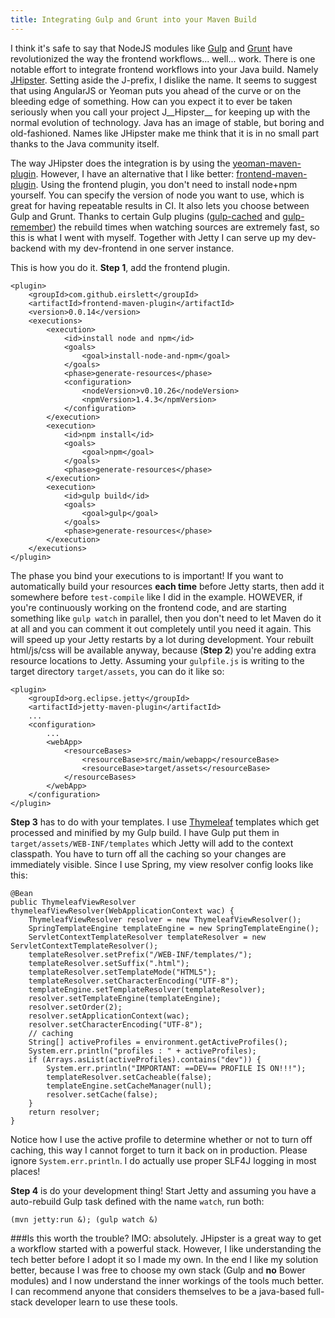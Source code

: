 ```yaml
---
title: Integrating Gulp and Grunt into your Maven Build
---
```

I think it's safe to say that NodeJS modules like [Gulp](http://gulpjs.com) and [Grunt](http://gruntjs.com/) have revolutionized the way the frontend workflows... well... work. There is one notable effort to integrate frontend workflows into your Java build. Namely [JHipster](http://jhipster.github.io/). Setting aside the J-prefix, I dislike the name. It seems to suggest that using AngularJS or Yeoman puts you ahead of the curve or on the bleeding edge of something. How can you expect it to ever be taken seriously when you call your project J__Hipster__ for keeping up with the normal evolution of technology. Java has an image of stable, but boring and old-fashioned. Names like JHipster make me think that it is in no small part thanks to the Java community itself.

The way JHipster does the integration is by using the [yeoman-maven-plugin](https://github.com/trecloux/yeoman-maven-plugin). However, I have an alternative that I like better: [frontend-maven-plugin](https://github.com/eirslett/frontend-maven-plugin). Using the frontend plugin, you don't need to install node+npm yourself. You can specify the version of node you want to use, which is great for having repeatable results in CI. It also lets you choose between Gulp and Grunt. Thanks to certain Gulp plugins ([gulp-cached](https://www.npmjs.org/package/gulp-cached) and [gulp-remember](https://www.npmjs.org/package/gulp-remember)) the rebuild times when watching sources are extremely fast, so this is what I went with myself. Together with Jetty I can serve up my dev-backend with my dev-frontend in one server instance. 

This is how you do it. **Step 1**, add the frontend plugin.

	<plugin>
		<groupId>com.github.eirslett</groupId>
		<artifactId>frontend-maven-plugin</artifactId>
		<version>0.0.14</version>
		<executions>
			<execution>
				<id>install node and npm</id>
				<goals>
					<goal>install-node-and-npm</goal>
				</goals>
				<phase>generate-resources</phase>
				<configuration>
					<nodeVersion>v0.10.26</nodeVersion>
					<npmVersion>1.4.3</npmVersion>
				</configuration>
			</execution>
			<execution>
				<id>npm install</id>
				<goals>
					<goal>npm</goal>
				</goals>
				<phase>generate-resources</phase>
			</execution>
			<execution>
				<id>gulp build</id>
				<goals>
					<goal>gulp</goal>
				</goals>
				<phase>generate-resources</phase>
			</execution>
		</executions>
	</plugin>

The phase you bind your executions to is important! If you want to automatically build your resources __each time__ before Jetty starts, then add it somewhere before `test-compile` like I did in the example. HOWEVER, if you're continuously working on the frontend code, and are starting something like `gulp watch` in parallel, then you don't need to let Maven do it at all and you can comment it out completely until you need it again. This will speed up your Jetty restarts by a lot during development. Your rebuilt html/js/css will be available anyway, because (**Step 2**) you're adding extra resource locations to Jetty. Assuming your `gulpfile.js` is writing to the target directory `target/assets`, you can do it like so:

	<plugin>
		<groupId>org.eclipse.jetty</groupId>
		<artifactId>jetty-maven-plugin</artifactId>
		...
		<configuration>
			...
			<webApp>
				<resourceBases>
					<resourceBase>src/main/webapp</resourceBase>
					<resourceBase>target/assets</resourceBase>
				</resourceBases>
			</webApp>
		</configuration>
	</plugin>

**Step 3** has to do with your templates. I use [Thymeleaf](http://www.thymeleaf.org/) templates which get processed and minified by my Gulp build. I have Gulp put them in `target/assets/WEB-INF/templates` which Jetty will add to the context classpath. You have to turn off all the caching so your changes are immediately visible. Since I use Spring, my view resolver config looks like this:

	@Bean
	public ThymeleafViewResolver thymeleafViewResolver(WebApplicationContext wac) {
		ThymeleafViewResolver resolver = new ThymeleafViewResolver();
		SpringTemplateEngine templateEngine = new SpringTemplateEngine();
		ServletContextTemplateResolver templateResolver = new ServletContextTemplateResolver();
		templateResolver.setPrefix("/WEB-INF/templates/");
		templateResolver.setSuffix(".html");
		templateResolver.setTemplateMode("HTML5");
		templateResolver.setCharacterEncoding("UTF-8");
		templateEngine.setTemplateResolver(templateResolver);
		resolver.setTemplateEngine(templateEngine);
		resolver.setOrder(2);
		resolver.setApplicationContext(wac);
		resolver.setCharacterEncoding("UTF-8");
		// caching
		String[] activeProfiles = environment.getActiveProfiles();
		System.err.println("profiles : " + activeProfiles);
		if (Arrays.asList(activeProfiles).contains("dev")) {
			System.err.println("IMPORTANT: ==DEV== PROFILE IS ON!!!");
			templateResolver.setCacheable(false);
			templateEngine.setCacheManager(null);
			resolver.setCache(false);
		}
		return resolver;
	}

Notice how I use the active profile to determine whether or not to turn off caching, this way I cannot forget to turn it back on in production. Please ignore `System.err.println`. I do actually use proper SLF4J logging in most places!

**Step 4** is do your development thing! Start Jetty and assuming you have a auto-rebuild Gulp task defined with the name `watch`, run both:

	(mvn jetty:run &); (gulp watch &)

###Is this worth the trouble?
IMO: absolutely. JHipster is a great way to get a workflow started with a powerful stack. However, I like understanding the tech better before I adopt it so I made my own. In the end I like my solution better, because I was free to choose my own stack (Gulp and **no** Bower modules) and I now understand the inner workings of the tools much better. I can recommend anyone that considers themselves to be a java-based full-stack developer learn to use these tools.

